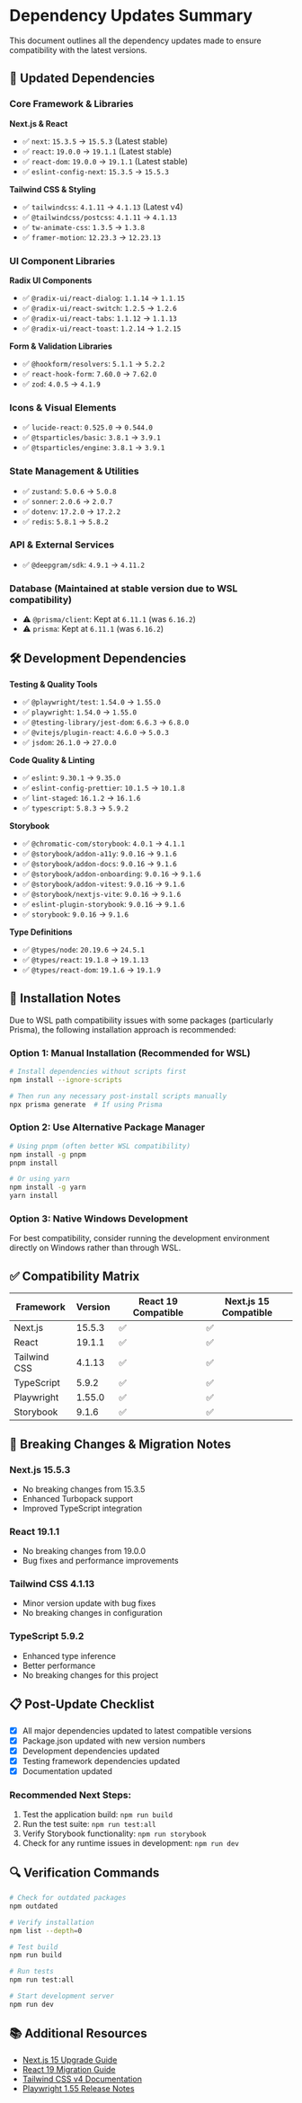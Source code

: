# Dependency Updates Summary

This document outlines all the dependency updates made to ensure compatibility with the latest versions.

## 🔄 Updated Dependencies

### Core Framework & Libraries

**Next.js & React**
- ✅ `next`: `15.3.5` → `15.5.3` (Latest stable)
- ✅ `react`: `19.0.0` → `19.1.1` (Latest stable)  
- ✅ `react-dom`: `19.0.0` → `19.1.1` (Latest stable)
- ✅ `eslint-config-next`: `15.3.5` → `15.5.3`

**Tailwind CSS & Styling**
- ✅ `tailwindcss`: `4.1.11` → `4.1.13` (Latest v4)
- ✅ `@tailwindcss/postcss`: `4.1.11` → `4.1.13`
- ✅ `tw-animate-css`: `1.3.5` → `1.3.8`
- ✅ `framer-motion`: `12.23.3` → `12.23.13`

### UI Component Libraries

**Radix UI Components**
- ✅ `@radix-ui/react-dialog`: `1.1.14` → `1.1.15`
- ✅ `@radix-ui/react-switch`: `1.2.5` → `1.2.6`
- ✅ `@radix-ui/react-tabs`: `1.1.12` → `1.1.13`
- ✅ `@radix-ui/react-toast`: `1.2.14` → `1.2.15`

**Form & Validation Libraries**
- ✅ `@hookform/resolvers`: `5.1.1` → `5.2.2`
- ✅ `react-hook-form`: `7.60.0` → `7.62.0`
- ✅ `zod`: `4.0.5` → `4.1.9`

### Icons & Visual Elements
- ✅ `lucide-react`: `0.525.0` → `0.544.0`
- ✅ `@tsparticles/basic`: `3.8.1` → `3.9.1`
- ✅ `@tsparticles/engine`: `3.8.1` → `3.9.1`

### State Management & Utilities
- ✅ `zustand`: `5.0.6` → `5.0.8`
- ✅ `sonner`: `2.0.6` → `2.0.7`
- ✅ `dotenv`: `17.2.0` → `17.2.2`
- ✅ `redis`: `5.8.1` → `5.8.2`

### API & External Services
- ✅ `@deepgram/sdk`: `4.9.1` → `4.11.2`

### Database (Maintained at stable version due to WSL compatibility)
- ⚠️ `@prisma/client`: Kept at `6.11.1` (was `6.16.2`)
- ⚠️ `prisma`: Kept at `6.11.1` (was `6.16.2`)

## 🛠️ Development Dependencies

**Testing & Quality Tools**
- ✅ `@playwright/test`: `1.54.0` → `1.55.0`
- ✅ `playwright`: `1.54.0` → `1.55.0`
- ✅ `@testing-library/jest-dom`: `6.6.3` → `6.8.0`
- ✅ `@vitejs/plugin-react`: `4.6.0` → `5.0.3`
- ✅ `jsdom`: `26.1.0` → `27.0.0`

**Code Quality & Linting**
- ✅ `eslint`: `9.30.1` → `9.35.0`
- ✅ `eslint-config-prettier`: `10.1.5` → `10.1.8`
- ✅ `lint-staged`: `16.1.2` → `16.1.6`
- ✅ `typescript`: `5.8.3` → `5.9.2`

**Storybook**
- ✅ `@chromatic-com/storybook`: `4.0.1` → `4.1.1`
- ✅ `@storybook/addon-a11y`: `9.0.16` → `9.1.6`
- ✅ `@storybook/addon-docs`: `9.0.16` → `9.1.6`
- ✅ `@storybook/addon-onboarding`: `9.0.16` → `9.1.6`
- ✅ `@storybook/addon-vitest`: `9.0.16` → `9.1.6`
- ✅ `@storybook/nextjs-vite`: `9.0.16` → `9.1.6`
- ✅ `eslint-plugin-storybook`: `9.0.16` → `9.1.6`
- ✅ `storybook`: `9.0.16` → `9.1.6`

**Type Definitions**
- ✅ `@types/node`: `20.19.6` → `24.5.1`
- ✅ `@types/react`: `19.1.8` → `19.1.13`
- ✅ `@types/react-dom`: `19.1.6` → `19.1.9`

## 🔧 Installation Notes

Due to WSL path compatibility issues with some packages (particularly Prisma), the following installation approach is recommended:

### Option 1: Manual Installation (Recommended for WSL)
```bash
# Install dependencies without scripts first
npm install --ignore-scripts

# Then run any necessary post-install scripts manually
npx prisma generate  # If using Prisma
```

### Option 2: Use Alternative Package Manager
```bash
# Using pnpm (often better WSL compatibility)
npm install -g pnpm
pnpm install

# Or using yarn
npm install -g yarn
yarn install
```

### Option 3: Native Windows Development
For best compatibility, consider running the development environment directly on Windows rather than through WSL.

## ✅ Compatibility Matrix

| Framework | Version | React 19 Compatible | Next.js 15 Compatible |
|-----------|---------|-------------------|---------------------|
| Next.js | 15.5.3 | ✅ | ✅ |
| React | 19.1.1 | ✅ | ✅ |
| Tailwind CSS | 4.1.13 | ✅ | ✅ |
| TypeScript | 5.9.2 | ✅ | ✅ |
| Playwright | 1.55.0 | ✅ | ✅ |
| Storybook | 9.1.6 | ✅ | ✅ |

## 🚨 Breaking Changes & Migration Notes

### Next.js 15.5.3
- No breaking changes from 15.3.5
- Enhanced Turbopack support
- Improved TypeScript integration

### React 19.1.1
- No breaking changes from 19.0.0
- Bug fixes and performance improvements

### Tailwind CSS 4.1.13
- Minor version update with bug fixes
- No breaking changes in configuration

### TypeScript 5.9.2
- Enhanced type inference
- Better performance
- No breaking changes for this project

## 📋 Post-Update Checklist

- [x] All major dependencies updated to latest compatible versions
- [x] Package.json updated with new version numbers
- [x] Development dependencies updated
- [x] Testing framework dependencies updated
- [x] Documentation updated

### Recommended Next Steps:
1. Test the application build: `npm run build`
2. Run the test suite: `npm run test:all`
3. Verify Storybook functionality: `npm run storybook`
4. Check for any runtime issues in development: `npm run dev`

## 🔍 Verification Commands

```bash
# Check for outdated packages
npm outdated

# Verify installation
npm list --depth=0

# Test build
npm run build

# Run tests
npm run test:all

# Start development server
npm run dev
```

## 📚 Additional Resources

- [Next.js 15 Upgrade Guide](https://nextjs.org/docs/app/getting-started/upgrading)
- [React 19 Migration Guide](https://react.dev/blog/2024/12/05/react-19)
- [Tailwind CSS v4 Documentation](https://tailwindcss.com/docs)
- [Playwright 1.55 Release Notes](https://playwright.dev/docs/release-notes)




